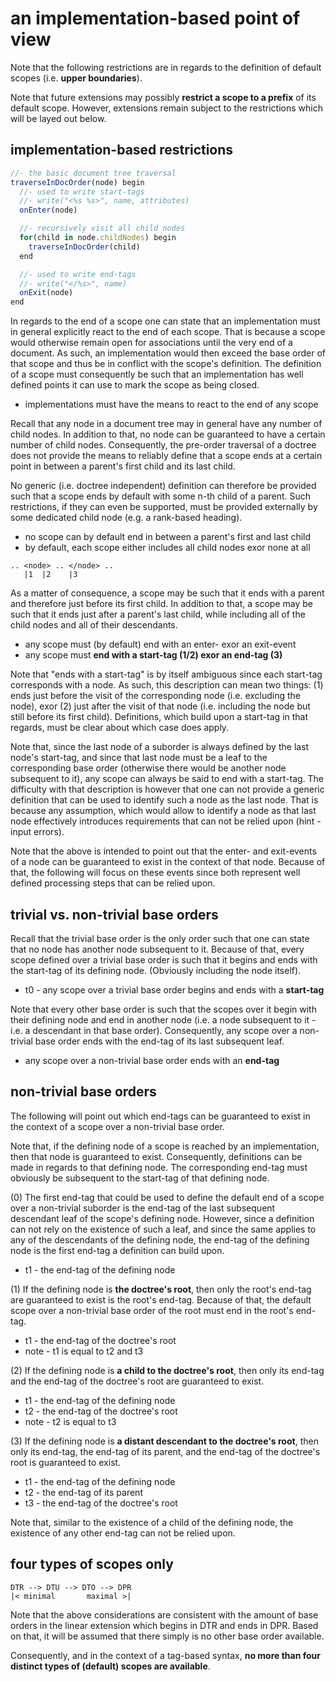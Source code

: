 
<!-- ======================================================================= -->
# an implementation-based point of view

Note that the following restrictions are in regards to the definition of
default scopes (i.e. **upper boundaries**).

Note that future extensions may possibly **restrict a scope to a prefix**
of its default scope. However, extensions remain subject to the restrictions
which will be layed out below.

<!-- ======================================================================= -->
## implementation-based restrictions

```js
//- the basic document tree traversal
traverseInDocOrder(node) begin
  //- used to write start-tags
  //- write("<%s %s>", name, attributes)
  onEnter(node)

  //- recursively visit all child nodes
  for(child in node.childNodes) begin
    traverseInDocOrder(child)
  end

  //- used to write end-tags
  //- write("</%s>", name)
  onExit(node)
end
```

In regards to the end of a scope one can state that an implementation must in
general explicitly react to the end of each scope. That is because a scope
would otherwise remain open for associations until the very end of a document.
As such, an implementation would then exceed the base order of that scope and
thus be in conflict with the scope's definition. The definition of a scope
must consequently be such that an implementation has well defined points it
can use to mark the scope as being closed.

* implementations must have the means to react to the end of any scope

Recall that any node in a document tree may in general have any number of
child nodes. In addition to that, no node can be guaranteed to have a certain
number of child nodes. Consequently, the pre-order traversal of a doctree does
not provide the means to reliably define that a scope ends at a certain point
in between a parent's first child and its last child.

No generic (i.e. doctree independent) definition can therefore be provided
such that a scope ends by default with some n-th child of a parent. Such
restrictions, if they can even be supported, must be provided externally
by some dedicated child node (e.g. a rank-based heading).

* no scope can by default end in between a parent's first and last child
* by default, each scope either includes all child nodes exor none at all

```
.. <node> .. </node> ..
   |1  |2    |3
```

As a matter of consequence, a scope may be such that it ends with a parent and
therefore just before its first child. In addition to that, a scope may be such
that it ends just after a parent's last child, while including all of the child
nodes and all of their descendants.

* any scope must (by default) end with an enter- exor an exit-event
* any scope must **end with a start-tag (1/2) exor an end-tag (3)**

Note that "ends with a start-tag" is by itself ambiguous since each start-tag
corresponds with a node. As such, this description can mean two things: (1)
ends just before the visit of the corresponding node (i.e. excluding the node),
exor (2) just after the visit of that node (i.e. including the node but still
before its first child). Definitions, which build upon a start-tag in that
regards, must be clear about which case does apply.

Note that, since the last node of a suborder is always defined by the last
node's start-tag, and since that last node must be a leaf to the corresponding
base order (otherwise there would be another node subsequent to it), any scope
can always be said to end with a start-tag. The difficulty with that description
is however that one can not provide a generic definition that can be used to
identify such a node as the last node. That is because any assumption, which
would allow to identify a node as that last node effectively introduces
requirements that can not be relied upon (hint - input errors).

Note that the above is intended to point out that the enter- and exit-events of
a node can be guaranteed to exist in the context of that node. Because of that,
the following will focus on these events since both represent well defined
processing steps that can be relied upon.

<!-- ======================================================================= -->
## trivial vs. non-trivial base orders

Recall that the trivial base order is the only order such that one can state
that no node has another node subsequent to it. Because of that, every scope
defined over a trivial base order is such that it begins and ends with the
start-tag of its defining node. (Obviously including the node itself).

* t0 - any scope over a trivial base order begins and ends with a **start-tag**

Note that every other base order is such that the scopes over it begin with
their defining node and end in another node (i.e. a node subsequent to it -
i.e. a descendant in that base order). Consequently, any scope over a
non-trivial base order ends with the end-tag of its last subsequent leaf.

* any scope over a non-trivial base order ends with an **end-tag**

<!-- ======================================================================= -->
## non-trivial base orders

The following will point out which end-tags can be guaranteed to exist in
the context of a scope over a non-trivial base order.

Note that, if the defining node of a scope is reached by an implementation,
then that node is guaranteed to exist. Consequently, definitions can be made
in regards to that defining node. The corresponding end-tag must obviously
be subsequent to the start-tag of that defining node.

(0) The first end-tag that could be used to define the default end of a scope
over a non-trivial suborder is the end-tag of the last subsequent descendant
leaf of the scope's defining node. However, since a definition can not rely
on the existence of such a leaf, and since the same applies to any of the
descendants of the defining node, the end-tag of the defining node is the
first end-tag a definition can build upon.

* t1 - the end-tag of the defining node

(1) If the defining node is **the doctree's root**, then only the root's
end-tag are guaranteed to exist is the root's end-tag. Because of that,
the default scope over a non-trivial base order of the root must end in
the root's end-tag.

* t1 - the end-tag of the doctree's root
* note - t1 is equal to t2 and t3

(2) If the defining node is **a child to the doctree's root**, then only
its end-tag and the end-tag of the doctree's root are guaranteed to exist.

* t1 - the end-tag of the defining node
* t2 - the end-tag of the doctree's root
* note - t2 is equal to t3

(3) If the defining node is **a distant descendant to the doctree's root**,
then only its end-tag, the end-tag of its parent, and the end-tag of the
doctree's root is guaranteed to exist.

* t1 - the end-tag of the defining node
* t2 - the end-tag of its parent
* t3 - the end-tag of the doctree's root

Note that, similar to the existence of a child of the defining node,
the existence of any other end-tag can not be relied upon.

<!-- ======================================================================= -->
## four types of scopes only

```
DTR --> DTU --> DTO --> DPR
|< minimal       maximal >|
```

Note that the above considerations are consistent with the amount of base
orders in the linear extension which begins in DTR and ends in DPR. Based on
that, it will be assumed that there simply is no other base order available.

Consequently, and in the context of a tag-based syntax,
**no more than four distinct types of (default) scopes are available**.
